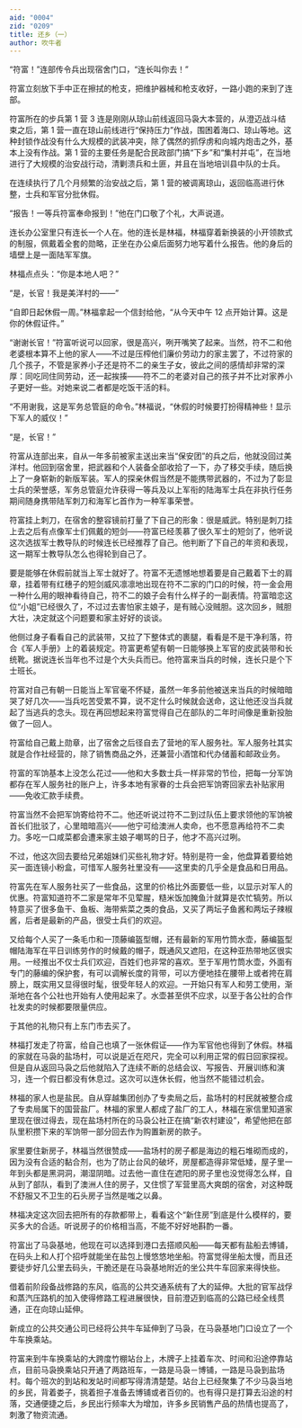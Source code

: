 ```yaml
---
aid: "0004"
zid: "0209"
title: 还乡（一）
author: 吹牛者
---
```


“符富！”连部传令兵出现宿舍门口，“连长叫你去！”

符富立刻放下手中正在擦拭的枪支，把维护器械和枪支收好，一路小跑的来到了连部。

符富所在的步兵第 1 营 3 连是刚刚从琼山前线返回马袅大本营的，从澄迈战斗结束之后，第 1 营一直在琼山前线进行“保持压力”作战，围困着海口、琼山等地。这种封锁作战没有什么大规模的武装冲突，除了偶然的抓俘虏和向城内炮击之外，基本上没有作战。第 1 营的主要任务是配合民政部门搞“下乡”和“集村并屯”，在当地进行了大规模的治安战行动，清剿溃兵和土匪，并且在当地培训县中队的士兵。

在连续执行了几个月频繁的治安战之后，第 1 营的被调离琼山，返回临高进行休整，士兵和军官分批休假。

“报告！一等兵符富奉命报到！”他在门口敬了个礼，大声说道。

连长办公室里只有连长一个人在。他的连长是林福，林福穿着新换装的小开领款式的制服，佩戴着全套的勋略，正坐在办公桌后面努力地写着什么报告。他的身后的墙壁上是一面陆军军旗。

林福点点头：“你是本地人吧？”

“是，长官！我是美洋村的——”

“自即日起休假一周。”林福拿起一个信封给他，“从今天中午 12 点开始计算。这是你的休假证件。”

“谢谢长官！”符富听说可以回家，很是高兴，咧开嘴笑了起来。当然，符不二和他老婆根本算不上他的家人——不过是压榨他们廉价劳动力的家主罢了，不过符家的几个孩子，不管是家养小子还是符不二的亲生子女，彼此之间的感情却非常的深厚：同吃同住同劳动，还一起挨揍——符不二的老婆对自己的孩子并不比对家养小子更好一些。对她来说二者都是吃饭干活的料。

“不用谢我，这是军务总管庭的命令。”林福说，“休假的时候要打扮得精神些！显示下军人的威仪！”

“是，长官！”

符富从连部出来，自从一年多前被家主送出来当“保安团”的兵之后，他就没回过美洋村。他回到宿舍里，把武器和个人装备全部收拾了一下，办了移交手续，随后换上了一身崭新的新版军装。军人的探亲休假当然是不能携带武器的，不过为了彰显士兵的荣誉感，军务总管庭允许获得一等兵及以上军衔的陆海军士兵在非执行任务期间随身携带陆军刺刀和海军匕首作为一种军事荣誉。

符富挂上刺刀，在宿舍的整容镜前打量了下自己的形象：很是威武。特别是刺刀挂上去之后有点像军士们佩戴的短剑——符富已经羡慕了很久军士的短剑了，他听说这次选拔军士教导队的时候连长已经推荐了自己。他判断了下自己的年资和表现，这一期军士教导队怎么也得轮到自己了。

要是能够在休假前就当上军士就好了。符富不无遗憾地想着要是自己戴着下士的肩章，挂着带有红穗子的短剑威风凛凛地出现在符不二家的门口的时候，符一金会用一种什么用的眼神看待自己，符不二的娘子会有什么样子的一副表情。符富暗恋这位“小姐”已经很久了，不过过去害怕家主娘子，是有贼心没贼胆。这次回乡，贼胆大壮，决定就这个问题要和家主好好的谈谈。

他侧过身子看看自己的武装带，又拉了下整体式的裹腿，看看是不是干净利落，符合《军人手册》上的着装规定。符富更希望有朝一日能够换上军官的皮武装带和长统靴。据说连长当年也不过是个大头兵而已。他符富来当兵的时候，连长只是个下士班长。

符富对自己有朝一日能当上军官毫不怀疑，虽然一年多前他被送来当兵的时候暗暗哭了好几次——当兵吃苦受累不算，说不定什么时候就会送命，这让他还没当兵就起了当逃兵的念头。现在再回想起来符富觉得自己在部队的二年时间像是重新投胎做了一回人。

符富给自己戴上勋章，出了宿舍之后径自去了营地的军人服务社。军人服务社其实就是合作社经营的，除了销售商品之外，还兼营小酒馆和代办储蓄和邮政业务。

符富的军饷基本上没怎么花过——他和大多数士兵一样非常的节俭，把每一分军饷都存在军人服务社的账户上，许多本地有家眷的士兵会把军饷寄回家去补贴家用——免收汇款手续费。

符富当然不会把军饷寄给符不二。他还听说过符不二到过队伍上要求领他的军饷被首长们批驳了，心里暗暗高兴——他宁可给澳洲人卖命，也不愿意再给符不二卖力。多吃一口咸菜都会遭来家主娘子嘲骂的日子，他才不高兴过咧。

不过，他这次回去要给兄弟姐妹们买些礼物才好。特别是符一金，他盘算着要给她买一面连镜小粉盒，可惜军人服务社里没有——这里卖的几乎全是食品和日用品。

符富先在军人服务社买了一些食品，这里的价格比外面要低一些，以显示对军人的优惠。符富知道符不二家是常年不见荤腥，糙米饭加腌鱼汁就算是农忙犒劳。所以特意买了很多鱼干、鱼板、海带紫菜之类的食品，又买了两坛子鱼酱和两坛子辣椒酱，后者是最新的产品，很受士兵们的欢迎。

又给每个人买了一条毛巾和一顶藤编盔型帽，还有最新的军用竹筒水壶，藤编盔型帽陆海军在平日训练劳作的时候戴的帽子，既通风又遮阳，在这种亚热带地区很实用。一经推出不仅士兵们欢迎，百姓们也非常的喜欢。至于军用竹筒水壶，外面有专门的藤编的保护套，有可以调解长度的背带，可以方便地挂在腰带上或者挎在肩膀上，既实用又显得很时髦，很受年轻人的欢迎。一开始只有军人和劳工使用，渐渐地在各个公社也开始有人使用起来了。水壶甚至供不应求，以至于各公社的合作社发卖的时候都要限量供应。

于其他的礼物只有上东门市去买了。

林福打发走了符富，给自己也填了一张休假证——作为军官他也得到了休假。林福的家就在马袅的盐场村，可以说是近在咫尺，完全可以利用正常的假日回家探视。但是自从返回马袅之后他就陷入了连续不断的总结会议、写报告、开展训练和演习，连一个假日都没有休息过。这次可以连休长假，他当然不能错过机会。

林福的家人也是盐民。自从穿越集团创办了专卖局之后，盐场村的村民就被整合成了专卖局属下的国营盐厂。林福的家里人都成了盐厂的工人，林福在家信里知道家里现在很过得去，现在盐场村所在的马袅公社正在搞“新农村建设”，希望他把在部队里积攒下来的军饷带一部分回去作为购置新房的款子。

家里要住新房子，林福当然很赞成——盐场村的房子都是海边的粗石堆砌而成的，因为没有合适的黏合剂，也为了防止台风的破坏，房屋都造得非常低矮，屋子里一年到头都是黑洞洞，潮湿阴暗。过去他一直住在遮阳的房子里也没觉得怎么样，自从到了部队，看到了澳洲人住的房子，又住惯了军营里高大爽朗的宿舍，对这种既不舒服又不卫生的石头房子当然是嗤之以鼻。

林福决定这次回去把所有的存款都带上，看看这个“新住房”到底是什么模样的，要买多大的合适。听说房子的价格相当高，不能不好好地斟酌一番。

符富出了马袅基地，他现在可以选择到港口去搭顺风船——每天都有盐船去博铺，在码头上和人打个招呼就能坐在盐包上慢悠悠地坐船。符富觉得坐船太慢，而且还要徒步好几公里去码头，干脆还是在马袅基地附近的坐公共牛车回家来得快些。

借着前阶段备战修路的东风，临高的公共交通系统有了大的延伸。大批的官军战俘和蒸汽压路机的加入使得修路工程进展很快，目前澄迈到临高的公路已经全线贯通，正在向琼山延伸。

新成立的公共交通公司已经将公共牛车延伸到了马袅，在马袅基地门口设立了一个牛车换乘站。

符富来到牛车换乘站的大跨度竹棚站台上，木牌子上挂着车次、时间和沿途停靠站点，目前马袅换乘站只开通了两路班车，一路是马袅－博铺，一路是马袅到盐场村。每个班次的到站和发站时间都写得清清楚楚。站台上已经聚集了不少马袅当地的乡民，背着娄子，挑着担子准备去博铺或者百仞的。也有得只是打算去沿途的村落，交通便捷之后，乡民出行频率大为增加，许多乡民销售产品的热情也提高了，刺激了物资流通。
